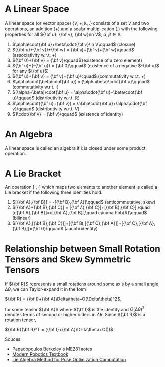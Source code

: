 # A Linear Space

A linear space (or vector space) $\{V,+;\mathbb{R},.\}$ consists of a set $V$ and two operations, an addition $(+)$ and a scalar multiplication $(.)$ with the following properties for all ${\bf u}, {\bf v}, {\bf w}\in V$, $\alpha, \beta\in\mathbb{R}$

1.   $\alpha\cdot{\bf u}+\beta\cdot{\bf v}\in V\qquad$ (closure)
2.   $({\bf u}+{\bf v})+{\bf w} = {\bf u}+(\bf v)+{\bf w}\qquad$ (associativity w.r.t. +)
3.   ${\bf 0}+{\bf v} = {\bf v}\qquad$ (existence of a zero element)
4.   ${\bf u}+(-{\bf u}) = {\bf 0}\qquad$ (existence of a negative $-{\bf u}$ for any ${\bf u}$)
5.   ${\bf u}+{\bf v} = {\bf v}+{\bf u}\qquad$ (commutativity w.r.t. +)
6.   $\alpha\cdot(\beta\cdot{\bf u}) = (\alpha\beta)\cdot{\bf u}\qquad$ (commutativity w.r.t. $\cdot$)
7.   $(\alpha+\beta)\cdot{\bf u} = \alpha\cdot{\bf u}+\beta\cdot{\bf u}\qquad$ (distributivity w.r.t. $\mathbb{R}$)
8.   $\alpha\cdot({\bf u}+{\bf v}) = \alpha\cdot{\bf u}+\alpha\cdot{\bf v}\qquad$ (distributivity w.r.t. $V$)
9.   $1\cdot{\bf v} = {\bf v}\qquad$ (existence of identity)

# An Algebra

A linear space is called an algebra if it is closed under some product operation.

# A Lie Bracket

An operation $[\cdot,\cdot]$ which maps two elements to another element is called a Lie bracket if the following three identities hold.
1. $[{\bf A},{\bf B}] = -[{\bf B},{\bf A}]\qquad$ (anticommutative, skew)
2. $[{\bf A}+{\bf B},{\bf C}] = [{\bf A},{\bf C}]+[{\bf B},{\bf C}],\quad [c{\bf A},{\bf B}]=c[{\bf A},{\bf B}],\quad c\in\mathbb{R}\qquad$ (bilinear)
3. $[{\bf A},[{\bf B},{\bf C}]]+[{\bf B},[{\bf C},{\bf A}]]+[{\bf C},[{\bf A},{\bf B}]]={\bf 0}\qquad$ (Jacobi identity)

# Relationship between Small Rotation Tensors and Skew Symmetric Tensors

If ${\bf R}$ represents a small rotations around some axis by a small angle $\Delta \theta$, we can Taylor-expand it in the form

${\bf R} = {\bf I}+{\bf A}\Delta\theta+O(\Delta\theta)^2$,

for some tensor ${\bf A}$ where ${\bf I}$ is the identity and $O(\Delta\theta)^2$ denotes terms of second or higher orders in $\Delta\theta$. Since ${\bf R}$ is a rotation tensor,

${\bf R}{\bf R}^T = ({\bf I}+{\bf A}\Delta\theta+O())$




Souces
- Papadopoulos Berkeley's ME281 notes
- [Modern Robotics Textbook](https://hades.mech.northwestern.edu/images/7/7f/MR.pdf)
- [Lie Algebra Method for Pose Optimization Computation](https://iim.cs.tut.ac.jp/member/kanatani/papers/Liealgebra.pdf)
